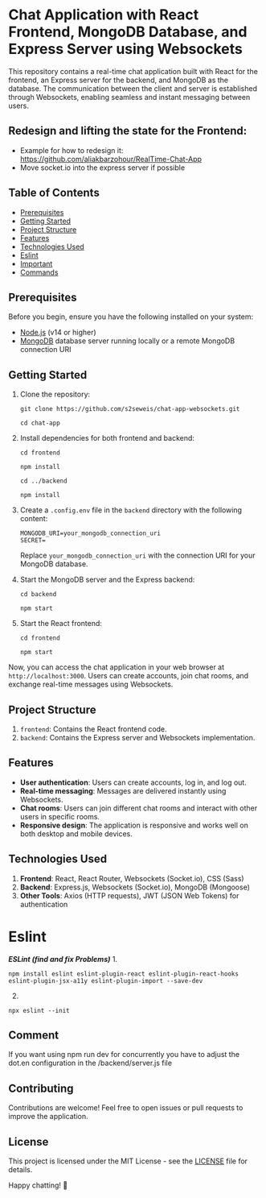 # Chat Application with React Frontend, MongoDB Database, and Express Server using Websockets

This repository contains a real-time chat application built with React for the frontend, an Express server for the backend, and MongoDB as the database. The communication between the client and server is established through Websockets, enabling seamless and instant messaging between users.

## Redesign and lifting the state for the Frontend:
- Example for how to redesign it: https://github.com/aliakbarzohour/RealTime-Chat-App
- Move socket.io into the express server if possible 

## Table of Contents
- [Prerequisites](#prerequisites)
- [Getting Started](#getting-started)
- [Project Structure](#project-structure)
- [Features](#features)
- [Technologies Used](#technologies-used)
- [Eslint](#eslint)
- [Important](#important)
- [Commands](#commands)

## Prerequisites

Before you begin, ensure you have the following installed on your system:

- [Node.js](https://nodejs.org/) (v14 or higher)
- [MongoDB](https://www.mongodb.com/) database server running locally or a remote MongoDB connection URI

## Getting Started

1. Clone the repository:

   ```
   git clone https://github.com/s2seweis/chat-app-websockets.git
   ```
   ```
   cd chat-app
   ```

2. Install dependencies for both frontend and backend:

   ```
   cd frontend
   ```
   ```
   npm install
   ```
   ```
   cd ../backend
   ```
   ```
   npm install
   ```

3. Create a `.config.env` file in the `backend` directory with the following content:

   ```plaintext
   MONGODB_URI=your_mongodb_connection_uri
   SECRET=
   ```

   Replace `your_mongodb_connection_uri` with the connection URI for your MongoDB database.

4. Start the MongoDB server and the Express backend:

   ```
   cd backend
   ```
   ```
   npm start
   ```

5. Start the React frontend:

   ```
   cd frontend
   ```
   ```
   npm start
   ```

Now, you can access the chat application in your web browser at `http://localhost:3000`. Users can create accounts, join chat rooms, and exchange real-time messages using Websockets.

## Project Structure

1. `frontend`: Contains the React frontend code.
2.  `backend`: Contains the Express server and Websockets implementation.

## Features

- **User authentication**: Users can create accounts, log in, and log out.
- **Real-time messaging**: Messages are delivered instantly using Websockets.
- **Chat rooms**: Users can join different chat rooms and interact with other users in specific rooms.
- **Responsive design**: The application is responsive and works well on both desktop and mobile devices.

## Technologies Used

1.  **Frontend**: React, React Router, Websockets (Socket.io), CSS (Sass)
2.  **Backend**: Express.js, Websockets (Socket.io), MongoDB (Mongoose)
3.  **Other Tools**: Axios (HTTP requests), JWT (JSON Web Tokens) for authentication

# Eslint
***ESLint (find and fix Problems)***
1. 
```
npm install eslint eslint-plugin-react eslint-plugin-react-hooks eslint-plugin-jsx-a11y eslint-plugin-import --save-dev
```
2. 
```
npx eslint --init
```

## Comment
If you want using npm run dev for concurrently you have to adjust the dot.en configuration in the /backend/server.js file

## Contributing

Contributions are welcome! Feel free to open issues or pull requests to improve the application.

## License

This project is licensed under the MIT License - see the [LICENSE](LICENSE) file for details.

Happy chatting! 🚀